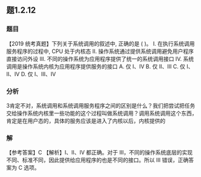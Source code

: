 ## 题1.2.12
### 题目
【2019 统考真题】下列关于系统调用的叙述中, 正确的是 ( )。
I. 在执行系统调用服务程序的过程中, CPU 处于内核态
II. 操作系统通过提供系统调用避免用户程序直接访问外设
III. 不同的操作系统为应用程序提供了统一的系统调用接口
IV. 系统调用是操作系统内核为应用程序提供服务的接口
A. 仅 I、IV 
B. 仅 II、III 
C. 仅 I、II、IV 
D. 仅 I、III、IV
### 分析
3肯定不对，系统调用和系统调用服务程序之间的区别是什么？我们把尝试把任务交给操作系统内核里一些功能的这个过程叫做系统调用？调用系统调用这个东西，肯定是在用户态的，具体的服务应该是进入了内核以后，内核提供的
### 解
【参考答案】C 
【解析】I、II、IV 都正确。对于 III，不同的操作系统底层的实现不同、标准不同，因此提供给应用程序的也是不同的接口。所以 III 错误，正确答案为 C 选项。
